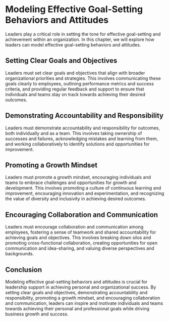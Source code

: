 Modeling Effective Goal-Setting Behaviors and Attitudes
======================================================================================

Leaders play a critical role in setting the tone for effective goal-setting and achievement within an organization. In this chapter, we will explore how leaders can model effective goal-setting behaviors and attitudes.

Setting Clear Goals and Objectives
----------------------------------

Leaders must set clear goals and objectives that align with broader organizational priorities and strategies. This involves communicating these goals clearly to employees, outlining performance metrics and success criteria, and providing regular feedback and support to ensure that individuals and teams stay on track towards achieving their desired outcomes.

Demonstrating Accountability and Responsibility
-----------------------------------------------

Leaders must demonstrate accountability and responsibility for outcomes, both individually and as a team. This involves taking ownership of successes and failures, acknowledging mistakes and learning from them, and working collaboratively to identify solutions and opportunities for improvement.

Promoting a Growth Mindset
--------------------------

Leaders must promote a growth mindset, encouraging individuals and teams to embrace challenges and opportunities for growth and development. This involves promoting a culture of continuous learning and improvement, encouraging innovation and experimentation, and recognizing the value of diversity and inclusivity in achieving desired outcomes.

Encouraging Collaboration and Communication
-------------------------------------------

Leaders must encourage collaboration and communication among employees, fostering a sense of teamwork and shared accountability for achieving goals and objectives. This involves breaking down silos and promoting cross-functional collaboration, creating opportunities for open communication and idea-sharing, and valuing diverse perspectives and backgrounds.

Conclusion
----------

Modeling effective goal-setting behaviors and attitudes is crucial for leadership support in achieving personal and organizational success. By setting clear goals and objectives, demonstrating accountability and responsibility, promoting a growth mindset, and encouraging collaboration and communication, leaders can inspire and motivate individuals and teams towards achieving their personal and professional goals while driving business growth and success.
